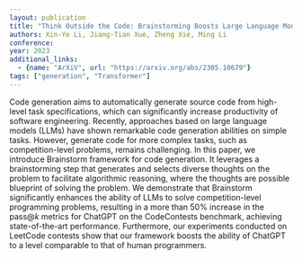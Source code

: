 ```yaml
---
layout: publication
title: "Think Outside the Code: Brainstorming Boosts Large Language Models in Code Generation"
authors: Xin-Ye Li, Jiang-Tian Xue, Zheng Xie, Ming Li
conference:
year: 2023
additional_links:
  - {name: "ArXiV", url: "https://arxiv.org/abs/2305.10679"}
tags: ["generation", "Transformer"]
---
```

Code generation aims to automatically generate source code from high-level task specifications, which can significantly increase productivity of software engineering. Recently, approaches based on large language models (LLMs) have shown remarkable code generation abilities on simple tasks. However, generate code for more complex tasks, such as competition-level problems, remains challenging. In this paper, we introduce Brainstorm framework for code generation. It leverages a brainstorming step that generates and selects diverse thoughts on the problem to facilitate algorithmic reasoning, where the thoughts are possible blueprint of solving the problem. We demonstrate that Brainstorm significantly enhances the ability of LLMs to solve competition-level programming problems, resulting in a more than 50% increase in the pass@$k$ metrics for ChatGPT on the CodeContests benchmark, achieving state-of-the-art performance. Furthermore, our experiments conducted on LeetCode contests show that our framework boosts the ability of ChatGPT to a level comparable to that of human programmers.
